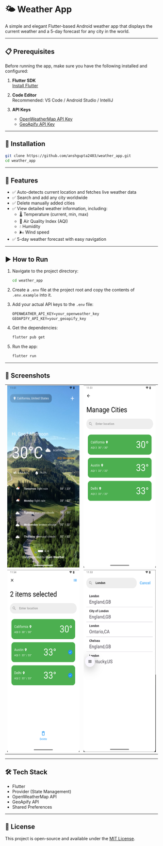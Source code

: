 # 🌤️ Weather App

A simple and elegant Flutter-based Android weather app that displays the current weather and a 5-day forecast for any city in the world.

---

## 📋 Prerequisites

Before running the app, make sure you have the following installed and configured:

1. **Flutter SDK**  
   [Install Flutter](https://docs.flutter.dev/get-started/install)

2. **Code Editor**  
   Recommended: VS Code / Android Studio / IntelliJ

3. **API Keys**  
   - [OpenWeatherMap API Key](https://openweathermap.org/)  
   - [GeoApify API Key](https://www.geoapify.com/)

---

## 🚀 Installation

```bash
git clone https://github.com/anshgupta2403/weather_app.git
cd weather_app
```

---

## 🧩 Features

- ✅ Auto-detects current location and fetches live weather data  
- ✅ Search and add any city worldwide  
- ✅ Delete manually added cities  
- ✅ View detailed weather information, including:  
  - 🌡️ Temperature (current, min, max)  
  - 💨 Air Quality Index (AQI)  
  - 💧 Humidity  
  - 🌬️ Wind speed  
- ✅ 5-day weather forecast with easy navigation

---

## ▶️ How to Run

1. Navigate to the project directory:

   ```bash
   cd weather_app
   ```

2. Create a `.env` file at the project root and copy the contents of `.env.example` into it.

3. Add your actual API keys to the `.env` file:
   ```
   OPENWEATHER_API_KEY=your_openweather_key
   GEOAPIFY_API_KEY=your_geoapify_key
   ```

4. Get the dependencies:

   ```bash
   flutter pub get
   ```

5. Run the app:

   ```bash
   flutter run
   ```

---

## 📱 Screenshots

<div align="left">

<table>
  <tr>
    <td><img src="screenshots/home_screen.png" width="300" height="600"/></td>
    <td><img src="screenshots/manage_cities.png" width="300" height="600"/></td>
  </tr>
  <tr>
    <td><img src="screenshots/delete_city.png" width="300" height="600"/></td>
    <td><img src="screenshots/find_and_add_city.png" width="300" height="600"/></td>
  </tr>
</table>

</div>

---

## 🛠️ Tech Stack

- Flutter
- Provider (State Management)
- OpenWeatherMap API
- GeoApify API
- Shared Preferences

---

## 📄 License

This project is open-source and available under the [MIT License](LICENSE).
